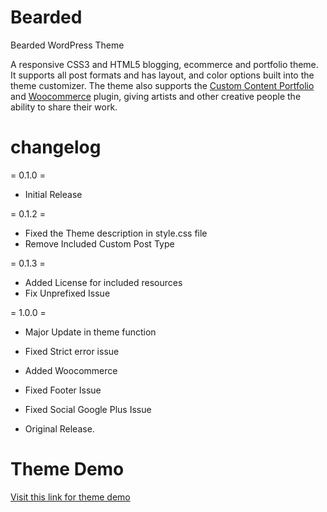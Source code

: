 Bearded
=======

Bearded WordPress Theme

A responsive CSS3 and HTML5 blogging, ecommerce and portfolio theme.  It supports all post formats and has layout, and color options built into the theme customizer. The theme also supports the <a href="http://wordpress.org/extend/plugins/custom-content-portfolio">Custom Content Portfolio</a> and <a href="http://wordpress.org/extend/plugins/woocommerce">Woocommerce</a> plugin, giving artists and other creative people the ability to share their work.

changelog
=========
= 0.1.0 =
* Initial Release

= 0.1.2 =
* Fixed the Theme description in style.css file
* Remove Included Custom Post Type

= 0.1.3 =
* Added License for included resources
* Fix Unprefixed Issue

= 1.0.0 =
* Major Update in theme function
* Fixed Strict error issue
* Added Woocommerce
* Fixed Footer Issue
* Fixed Social Google Plus Issue


* Original Release.

Theme Demo
==========
[Visit this link for theme demo](http://themes.bonfirelab.com/bearded)
